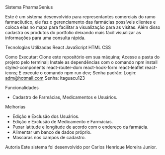 Sistema PharmaGenius

Este é um sistema desenvolvido para representantes comerciais do ramo farmacêutico, ele faz o gerenciamento das farmácias possíveis clientes e coloca elas no mapa para facilitar a visualização para as visitas. Além disso cadastra os produtos do portfolio deixando mais fácil visualizar as informações para uma consulta rápida.

Tecnologias Utilizadas
React
JavaScript
HTML
CSS

Como Executar:
Clone este repositório em sua máquina;
Acesse a pasta do projeto pelo terminal;
Instale as dependências com o comando npm install styled-components react-router-dom react-hook-form react-leaflet react-icons;
E execute o comando npm run dev;
Senha padrão: Login: adm@hotmail.com Senha: itaguacu123

Funcionalidades

- Cadastro de Farmácias, Medicamentos e Usuários.

Melhorias

- Edição e Exclusão dos Usuários.
- Edição e Exclusão de Medicamento e Farmácias.
- Puxar latitude e longitude de acordo com o endereço da farmácia.
- Alimentar um banco de dados próprio.
- Mascaras nos campos de cadastro.

Autoria
Este sistema foi desenvolvido por Carlos Henrique Moreira Junior.
